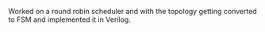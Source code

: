 Worked on a round robin scheduler and with the topology getting converted to FSM and implemented it in Verilog.
